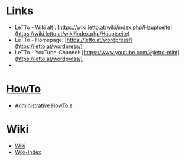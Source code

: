 # Links
* LeTTo - Wiki alt : [https://wiki.letto.at/wiki/index.php/Hauptseite](https://wiki.letto.at/wiki/index.php/Hauptseite)
* LeTTo - Homepage: [https://letto.at/wordpress/](https://letto.at/wordpress/)
* LeTTo - YouTube-Channel: [https://www.youtube.com/@letto-mint](https://letto.at/wordpress/)
* 
# [HowTo](./howto/index.md)
* [Administrative HowTo's](./howto/admin/index.md)

# Wiki
* [Wiki](./wiki/Hauptseite/index.md)
* [Wiki-Index](./wiki/index.md)
